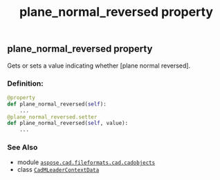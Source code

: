 ﻿---
title: plane_normal_reversed property
second_title: Aspose.CAD for Python via .NET API References
description: 
type: docs
weight: 500
url: /python-net/aspose.cad.fileformats.cad.cadobjects/cadmleadercontextdata/plane_normal_reversed/
is_root: false
---

## plane_normal_reversed property


Gets or sets a value indicating whether [plane normal reversed].
### Definition:
```python
@property
def plane_normal_reversed(self):
    ...
@plane_normal_reversed.setter
def plane_normal_reversed(self, value):
    ...
```

### See Also
* module [`aspose.cad.fileformats.cad.cadobjects`](../../)
* class [`CadMLeaderContextData`](/cad/python-net/aspose.cad.fileformats.cad.cadobjects/cadmleadercontextdata)
